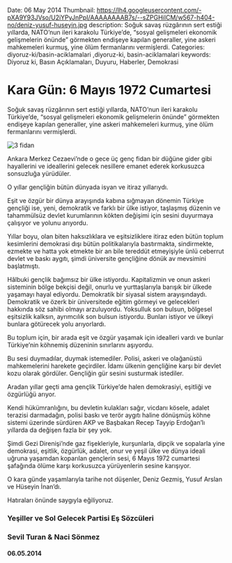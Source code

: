 Date: 06 May 2014
Thumbnail: https://lh4.googleusercontent.com/-pXA9Y93JVso/U2iYPyJnPpI/AAAAAAAAB7s/--sZPGHiICM/w567-h404-no/deniz-yusuf-huseyin.jpg
description: Soğuk savaş rüzgârının sert estiği yıllarda, NATO’nun ileri karakolu Türkiye’de, “sosyal gelişmeleri ekonomik gelişmelerin önünde” görmekten endişeye kapılan generaller, yine askeri mahkemeleri kurmuş, yine ölüm fermanlarını vermişlerdi.
Categories: diyoruz-ki/basin-aciklamalari ,diyoruz-ki, basin-aciklamalari
keywords: Diyoruz ki, Basın Açıklamaları, Duyuru, Haberler, Demokrasi

# Kara Gün: 6 Mayıs 1972 Cumartesi

Soğuk savaş rüzgârının sert estiği yıllarda, NATO’nun ileri karakolu Türkiye’de, “sosyal gelişmeleri ekonomik gelişmelerin önünde” görmekten endişeye kapılan generaller, yine askeri mahkemeleri kurmuş, yine ölüm fermanlarını vermişlerdi.

![3 fidan](https://lh4.googleusercontent.com/-pXA9Y93JVso/U2iYPyJnPpI/AAAAAAAAB7s/--sZPGHiICM/w567-h404-no/deniz-yusuf-huseyin.jpg)

Ankara Merkez Cezaevi’nde o gece üç genç fidan bir düğüne gider gibi hayallerini ve ideallerini gelecek nesillere emanet ederek korkusuzca sonsuzluğa yürüdüler.

O yıllar gençliğin bütün dünyada isyan ve itiraz yıllarıydı.

Eşit ve özgür bir dünya arayışında kabına sığmayan dönemin Türkiye gençliği ise, yeni, demokratik ve farklı bir ülke istiyor, taşlaşmış düzenin ve tahammülsüz devlet kurumlarının kökten değişimi için sesini duyurmaya çalışıyor ve yolunu arıyordu.

Yıllar boyu, olan biten haksızlıklara ve eşitsizliklere itiraz eden bütün toplum kesimlerini demokrasi dışı bütün politikalarıyla bastırmakta, sindirmekte, ezmekte ve hatta yok etmekte bir an bile tereddüt etmeyişiyle ünlü ceberrut devlet ve baskı aygıtı, şimdi üniversite gençliğine dönük av mevsimini başlatmıştı. 

Hâlbuki gençlik bağımsız bir ülke istiyordu. Kapitalizmin ve onun askeri sisteminin bölge bekçisi değil, onurlu ve yurttaşlarıyla barışık bir ülkede yaşamayı hayal ediyordu. Demokratik bir siyasal sistem arayışındaydı. Demokratik ve özerk bir üniversitede eğitim görmeyi ve gelecekleri hakkında söz sahibi olmayı arzuluyordu. Yoksulluk son bulsun, bölgesel eşitsizlik kalksın, ayrımcılık son bulsun istiyordu. Bunları istiyor ve ülkeyi bunlara götürecek yolu arıyorlardı.

Bu toplum için, bir arada eşit ve özgür yaşamak için idealleri vardı ve bunlar Türkiye’nin köhnemiş düzeninin sınırlarını aşıyordu.

Bu sesi duymadılar, duymak istemediler. Polisi, askeri ve olağanüstü mahkemelerini harekete geçirdiler. İdamı ülkenin gençliğine karşı bir devlet kozu olarak gördüler. Gençliğin gür sesini susturmak istediler.

Aradan yıllar geçti ama gençlik Türkiye’de halen demokrasiyi, eşitliği ve özgürlüğü arıyor.

Kendi hükümranlığını, bu devletin kulakları sağır, vicdanı kösele, adalet terazisi darmadağın, polisi baskı ve terör aygıtı haline dönüşmüş köhne sistemi üzerinde sürdüren AKP ve Başbakan Recep Tayyip Erdoğan’lı yıllarda da değişen fazla bir şey yok.

Şimdi Gezi Direnişi’nde gaz fişekleriyle, kurşunlarla, dipçik ve sopalarla yine demokrasi, eşitlik, özgürlük, adalet, onur ve yeşil ülke ve dünya ideali uğruna yaşamdan koparılan gençlerin sesi, 6 Mayıs 1972 cumartesi şafağında ölüme karşı korkusuzca yürüyenlerin sesine karışıyor.

O kara günde yaşamlarıyla tarihe not düşenler,  Deniz Gezmiş, Yusuf Arslan ve Hüseyin İnan’dı.

Hatıraları önünde saygıyla eğiliyoruz.


### Yeşiller ve Sol Gelecek Partisi Eş Sözcüleri
### Sevil Turan & Naci Sönmez

#### 06.05.2014
